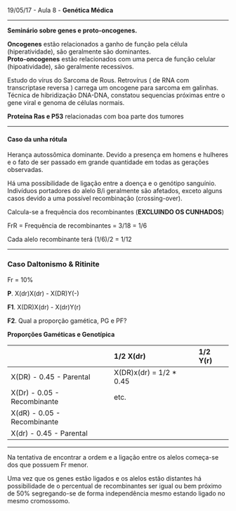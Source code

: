 19/05/17 - Aula 8 - **Genética Médica**

---

**Seminário sobre genes e proto-oncogenes.**

**Oncogenes** estão relacionados a ganho de função pela célula \(hiperatividade\), são geralmente são dominantes.  
**Proto-oncogenes** estão relacionados com uma perca de função celular \(hipoatividade\), são geralmente recessivos.

Estudo do vírus do Sarcoma de Rous. Retrovírus \( de RNA com transcriptase reversa \) carrega um oncogene para sarcoma em galinhas. Técnica de hibridização DNA-DNA, constatou sequencias próximas entre o gene viral e genoma de células normais.

**Proteína Ras e P53** relacionadas com boa parte dos tumores

---

#### Caso da unha rótula

Herança autossômica dominante. Devido a presença em homens e hulheres e o fato de ser passado em grande quantidade em todas as gerações observadas.

Há uma possibilidade de ligação entre a doença e o genótipo sanguínio. Indivíduos portadores do alelo B/i geralmente são afetados, exceto alguns casos devido a uma possível recombinação \(crossing-over\).

Calcula-se a frequência dos recombinantes \(**EXCLUINDO OS CUNHADOS**\)

FrR = Frequência de recombinantes =  3/18 = 1/6

Cada alelo recombinante terá \(1/6\)/2 = 1/12

---

### Caso Daltonismo & Ritinite

Fr = 10%

**P**.  X\(dr\)X\(dr\) - X\(DR\)Y\(-\)

**F1**. X\(DR\)X\(dr\) - X\(dr\)Y\(r\)

**F2**. Qual a proporção gamética, PG e PF?

**Proporções Gaméticas e Genotípica**

|  | 1/2  X\(dr\) | 1/2 Y\(r\) |
| :--- | :--- | :--- |
| X\(DR\) - 0.45 - Parental | X\(DR\)x\(dr\) = 1/2 \* 0.45 |  |
| X\(Dr\) -  0.05 - Recombinante | etc. |  |
| X\(dR\) - 0.05 - Recombinante |  |  |
| X\(dr\) - 0.45 - Parental |  |  |

---

Na tentativa de encontrar a ordem e a ligação entre os alelos começa-se dos que possuem Fr menor.



Uma vez que os genes estão ligados e os alelos estão distantes há possibilidade de o percentual de recombinantes ser igual ou bem próximo de 50% segregando-se de forma independência mesmo estando ligado no mesmo cromossomo.



